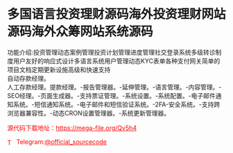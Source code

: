 # 多国语言投资理财源码海外投资理财网站源码海外众筹网站系统源码

功能介绍:投资管理动态案例管理投资计划管理进度管理社交登录系统多级转诊制度用户友好的响应式设计多语言系统用户管理动态KYC表单各种支付网关简单的项目文档定期更新设施高级和快速支持<br> 自动存款经理。<br> 人工存款经理。提款经理。-报告管理器。-延伸管理。-语言管理。-内容管理。- SEO经理。-页面生成器。-支持票证管理。-系统设置。-系统配置。-电子邮件通知系统。-短信通知系统。-电子邮件和短信验证系统。-2FA-安全系统。-支持跨浏览器兼容性。-动态CRON设置管理器。-系统更新管理器。<br>


<p style="color: red;">源代码下载地址：<a href="https://mega-file.org/Qv5h4" style="color: red;">https://mega-file.org/Qv5h4</a></p><p style="color: red;"><img src="https://cdn-icons-png.flaticon.com/512/2111/2111646.png" alt="Telegram Icon" style="width: 16px; vertical-align: middle; margin-right: 5px;">Telegram:<a href="https://t.me/official_sourcecode" style="color: red;">@official_sourcecode</a></p>